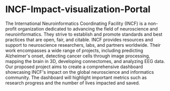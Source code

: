 # INCF-Impact-visualization-Portal

The International Neuroinformatics Coordinating Facility (INCF) is a non-profit organization dedicated to advancing the field of neuroscience and neuroinformatics. They strive to establish and promote standards and best practices that are open, fair, and citable. INCF provides resources and support to neuroscience researchers, labs, and partners worldwide. Their work encompasses a wide range of projects, including predicting Alzheimer's onset, detecting cancer cells through image processing, mapping the brain in 3D, developing connectomes, and analyzing EEG data. Our proposed project aims to create a comprehensive dashboard showcasing INCF's impact on the global neuroscience and informatics community. The dashboard will highlight important metrics such as research progress and the number of lives impacted and saved.
